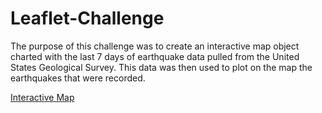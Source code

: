 # Leaflet-Challenge

The purpose of this challenge was to create an interactive map object charted with the last 7 days of earthquake data pulled from the United States Geological Survey. This data was then used to plot on the map the earthquakes that were recorded.


<a href="./StarterCode/index.html">Interactive Map</a>